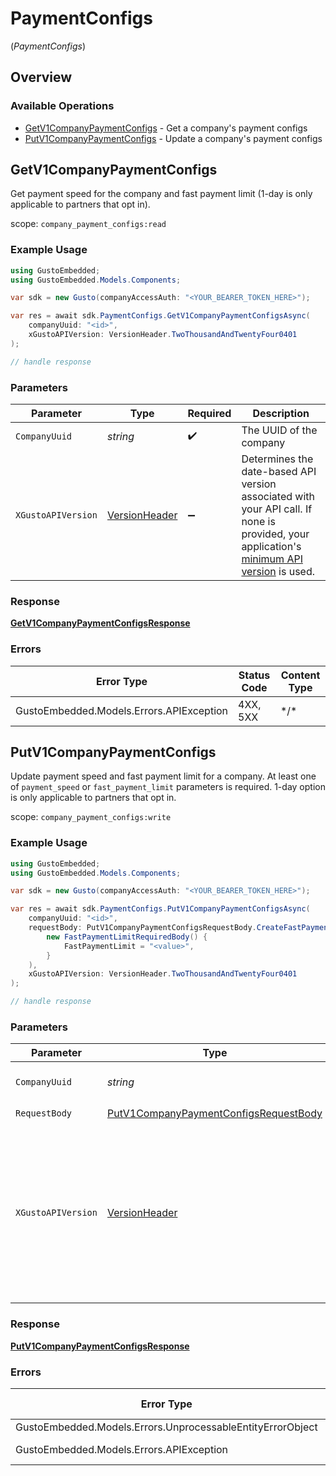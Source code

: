 # PaymentConfigs
(*PaymentConfigs*)

## Overview

### Available Operations

* [GetV1CompanyPaymentConfigs](#getv1companypaymentconfigs) - Get a company's payment configs
* [PutV1CompanyPaymentConfigs](#putv1companypaymentconfigs) - Update a company's payment configs

## GetV1CompanyPaymentConfigs

Get payment speed for the company and fast payment limit (1-day is only applicable to partners that opt in).

scope: `company_payment_configs:read`

### Example Usage

```csharp
using GustoEmbedded;
using GustoEmbedded.Models.Components;

var sdk = new Gusto(companyAccessAuth: "<YOUR_BEARER_TOKEN_HERE>");

var res = await sdk.PaymentConfigs.GetV1CompanyPaymentConfigsAsync(
    companyUuid: "<id>",
    xGustoAPIVersion: VersionHeader.TwoThousandAndTwentyFour0401
);

// handle response
```

### Parameters

| Parameter                                                                                                                                                                                                                    | Type                                                                                                                                                                                                                         | Required                                                                                                                                                                                                                     | Description                                                                                                                                                                                                                  |
| ---------------------------------------------------------------------------------------------------------------------------------------------------------------------------------------------------------------------------- | ---------------------------------------------------------------------------------------------------------------------------------------------------------------------------------------------------------------------------- | ---------------------------------------------------------------------------------------------------------------------------------------------------------------------------------------------------------------------------- | ---------------------------------------------------------------------------------------------------------------------------------------------------------------------------------------------------------------------------- |
| `CompanyUuid`                                                                                                                                                                                                                | *string*                                                                                                                                                                                                                     | :heavy_check_mark:                                                                                                                                                                                                           | The UUID of the company                                                                                                                                                                                                      |
| `XGustoAPIVersion`                                                                                                                                                                                                           | [VersionHeader](../../Models/Components/VersionHeader.md)                                                                                                                                                                    | :heavy_minus_sign:                                                                                                                                                                                                           | Determines the date-based API version associated with your API call. If none is provided, your application's [minimum API version](https://docs.gusto.com/embedded-payroll/docs/api-versioning#minimum-api-version) is used. |

### Response

**[GetV1CompanyPaymentConfigsResponse](../../Models/Requests/GetV1CompanyPaymentConfigsResponse.md)**

### Errors

| Error Type                               | Status Code                              | Content Type                             |
| ---------------------------------------- | ---------------------------------------- | ---------------------------------------- |
| GustoEmbedded.Models.Errors.APIException | 4XX, 5XX                                 | \*/\*                                    |

## PutV1CompanyPaymentConfigs

Update payment speed and fast payment limit for a company. At least one of `payment_speed` or `fast_payment_limit` parameters is required. 1-day option is only applicable to partners that opt in.

scope: `company_payment_configs:write`

### Example Usage

```csharp
using GustoEmbedded;
using GustoEmbedded.Models.Components;

var sdk = new Gusto(companyAccessAuth: "<YOUR_BEARER_TOKEN_HERE>");

var res = await sdk.PaymentConfigs.PutV1CompanyPaymentConfigsAsync(
    companyUuid: "<id>",
    requestBody: PutV1CompanyPaymentConfigsRequestBody.CreateFastPaymentLimitRequiredBody(
        new FastPaymentLimitRequiredBody() {
            FastPaymentLimit = "<value>",
        }
    ),
    xGustoAPIVersion: VersionHeader.TwoThousandAndTwentyFour0401
);

// handle response
```

### Parameters

| Parameter                                                                                                                                                                                                                    | Type                                                                                                                                                                                                                         | Required                                                                                                                                                                                                                     | Description                                                                                                                                                                                                                  |
| ---------------------------------------------------------------------------------------------------------------------------------------------------------------------------------------------------------------------------- | ---------------------------------------------------------------------------------------------------------------------------------------------------------------------------------------------------------------------------- | ---------------------------------------------------------------------------------------------------------------------------------------------------------------------------------------------------------------------------- | ---------------------------------------------------------------------------------------------------------------------------------------------------------------------------------------------------------------------------- |
| `CompanyUuid`                                                                                                                                                                                                                | *string*                                                                                                                                                                                                                     | :heavy_check_mark:                                                                                                                                                                                                           | The UUID of the company                                                                                                                                                                                                      |
| `RequestBody`                                                                                                                                                                                                                | [PutV1CompanyPaymentConfigsRequestBody](../../Models/Requests/PutV1CompanyPaymentConfigsRequestBody.md)                                                                                                                      | :heavy_check_mark:                                                                                                                                                                                                           | N/A                                                                                                                                                                                                                          |
| `XGustoAPIVersion`                                                                                                                                                                                                           | [VersionHeader](../../Models/Components/VersionHeader.md)                                                                                                                                                                    | :heavy_minus_sign:                                                                                                                                                                                                           | Determines the date-based API version associated with your API call. If none is provided, your application's [minimum API version](https://docs.gusto.com/embedded-payroll/docs/api-versioning#minimum-api-version) is used. |

### Response

**[PutV1CompanyPaymentConfigsResponse](../../Models/Requests/PutV1CompanyPaymentConfigsResponse.md)**

### Errors

| Error Type                                                 | Status Code                                                | Content Type                                               |
| ---------------------------------------------------------- | ---------------------------------------------------------- | ---------------------------------------------------------- |
| GustoEmbedded.Models.Errors.UnprocessableEntityErrorObject | 422                                                        | application/json                                           |
| GustoEmbedded.Models.Errors.APIException                   | 4XX, 5XX                                                   | \*/\*                                                      |